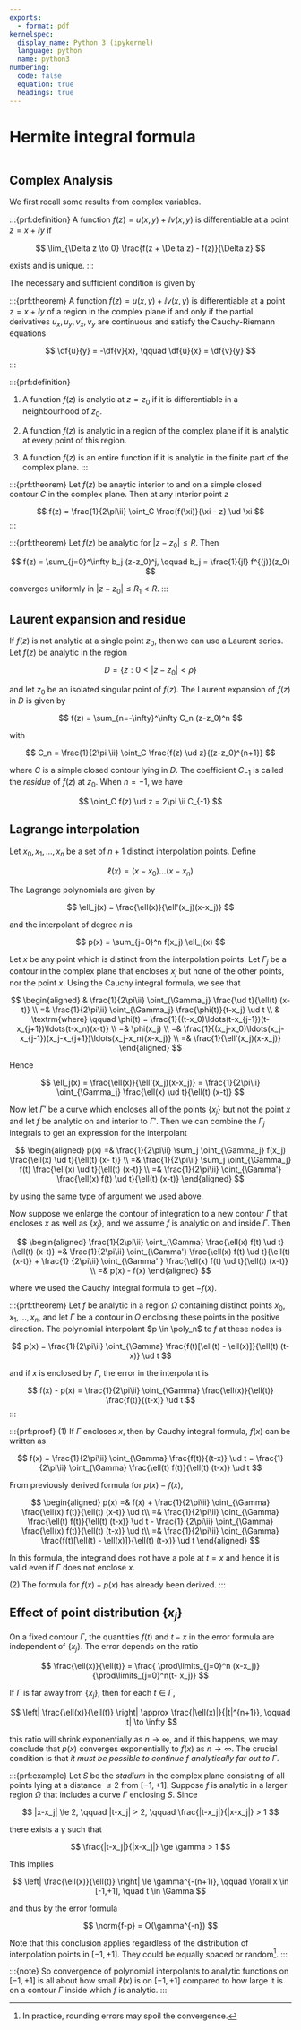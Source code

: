 ```yaml
---
exports:
  - format: pdf
kernelspec:
  display_name: Python 3 (ipykernel)
  language: python
  name: python3
numbering:
  code: false
  equation: true
  headings: true
---
```


# Hermite integral formula

```{include} math.md
```

## Complex Analysis

We first recall some results from complex variables. 

:::{prf:definition}
A function $f(z) = u(x,y) + \ii v(x,y)$ is differentiable at a point $z=x+\ii y$ if

$$
\lim_{\Delta z \to 0} \frac{f(z + \Delta z) - f(z)}{\Delta z}
$$ 

exists and is unique.
:::

The necessary and sufficient condition is given by

:::{prf:theorem}
A function $f(z) = u(x,y) + \ii v(x,y)$ is differentiable at a point $z = x + \ii y$ of a region in the complex plane if and only if the partial derivatives $u_x, u_y, v_x, v_y$ are continuous and satisfy the
Cauchy-Riemann equations

$$
\df{u}{y} = -\df{v}{x}, \qquad \df{u}{x} = \df{v}{y}
$$
:::

:::{prf:definition}
1. A function $f(z)$ is analytic at $z=z_0$ if it is differentiable in a neighbourhood of $z_0$. 

2. A function $f(z)$ is analytic in a region of the complex plane if it is analytic at every point of this
region. 

3. A function $f(z)$ is an entire function if it is analytic in the finite part of the complex plane.
:::

:::{prf:theorem}
Let $f(z)$ be anaytic interior to and on a simple closed contour $C$ in
the complex plane. Then at any interior point $z$

$$
f(z) = \frac{1}{2\pi\ii} \oint_C \frac{f(\xi)}{\xi - z} \ud \xi
$$
:::

:::{prf:theorem}
Let $f(z)$ be analytic for $|z-z_0| \le R$. Then

$$
f(z) = \sum_{j=0}^\infty b_j (z-z_0)^j, \qquad b_j = \frac{1}{j!} f^{(j)}(z_0)
$$

converges uniformly in $|z-z_0| \le R_1 < R$.
:::

## Laurent expansion and residue

If $f(z)$ is not analytic at a single point $z_0$, then we can use a Laurent series. Let $f(z)$ be analytic in the region

$$
D = \{ z : 0 < |z-z_0| < \rho \}
$$ 

and let $z_0$ be an isolated singular point of $f(z)$. The Laurent expansion of $f(z)$ in $D$ is given by 

$$
f(z) = \sum_{n=-\infty}^\infty C_n (z-z_0)^n
$$ 

with

$$
C_n = \frac{1}{2\pi \ii} \oint_C \frac{f(z) \ud z}{(z-z_0)^{n+1}}
$$

where $C$ is a simple closed contour lying in $D$. The coefficient $C_{-1}$ is called the *residue* of $f(z)$ at $z_0$. When $n=-1$, we have 

$$
\oint_C f(z) \ud z = 2\pi \ii C_{-1}
$$

## Lagrange interpolation

Let $x_0,x_1,\ldots,x_n$ be a set of $n+1$ distinct interpolation points. Define 

$$
\ell(x) = (x-x_0)\ldots(x-x_n)
$$ 

The Lagrange polynomials are given by

$$
\ell_j(x) = \frac{\ell(x)}{\ell'(x_j)(x-x_j)}
$$ 

and the interpolant of degree $n$ is 

$$
p(x) = \sum_{j=0}^n f(x_j) \ell_j(x)
$$ 

Let $x$ be any point which is distinct from the interpolation points. Let $\Gamma_j$ be a contour in the complex plane that encloses $x_j$ but none of the other points, nor the point $x$. Using the Cauchy integral formula, we see that 

$$
\begin{aligned}
& \frac{1}{2\pi\ii} \oint_{\Gamma_j} \frac{\ud t}{\ell(t) (x-t)} \\
=& \frac{1}{2\pi\ii} \oint_{\Gamma_j} \frac{\phi(t)}{t-x_j} \ud t \\
& \textrm{where}  \qquad \phi(t) =
\frac{1}{(t-x_0)\ldots(t-x_{j-1})(t-x_{j+1})\ldots(t-x_n)(x-t)} \\
=& \phi(x_j) \\
=& \frac{1}{(x_j-x_0)\ldots(x_j-x_{j-1})(x_j-x_{j+1})\ldots(x_j-x_n)(x-x_j)} \\
=& \frac{1}{\ell'(x_j)(x-x_j)}
\end{aligned}
$$ 

Hence

$$
\ell_j(x) = \frac{\ell(x)}{\ell'(x_j)(x-x_j)} = \frac{1}{2\pi\ii} \oint_{\Gamma_j}
\frac{\ell(x) \ud t}{\ell(t) (x-t)}
$$ 

Now let $\Gamma'$ be a curve which encloses all of the points $\{x_j\}$ but not the point $x$ and let $f$ be analytic on and interior to $\Gamma'$. Then we can combine the $\Gamma_j$ integrals to get an expression for the interpolant

$$
\begin{aligned}
p(x) =& \frac{1}{2\pi\ii} \sum_j \oint_{\Gamma_j} f(x_j) \frac{\ell(x) \ud t}{\ell(t) (x-
t)} \\
=& \frac{1}{2\pi\ii} \sum_j \oint_{\Gamma_j} f(t) \frac{\ell(x) \ud t}{\ell(t) (x-t)} \\
=& \frac{1}{2\pi\ii} \oint_{\Gamma'} \frac{\ell(x) f(t) \ud t}{\ell(t) (x-t)}
\end{aligned}
$$ 

by using the same type of argument we used above.

Now suppose we enlarge the contour of integration to a new contour $\Gamma$ that encloses $x$ as well as $\{x_j\}$, and we assume $f$ is analytic on and inside $\Gamma$. Then 

$$
\begin{aligned}
\frac{1}{2\pi\ii} \oint_{\Gamma} \frac{\ell(x) f(t) \ud t}{\ell(t) (x-t)} =&
\frac{1}{2\pi\ii} \oint_{\Gamma'} \frac{\ell(x) f(t) \ud t}{\ell(t) (x-t)} + \frac{1}
{2\pi\ii} \oint_{\Gamma''} \frac{\ell(x) f(t) \ud t}{\ell(t) (x-t)} \\
=& p(x) - f(x)
\end{aligned}
$$ 

where we used the Cauchy integral formula to get $-f(x)$.

:::{prf:theorem}
Let $f$ be analytic in a region $\Omega$ containing distinct points $x_0,x_1,\ldots,x_n$, and let $\Gamma$ be a contour in $\Omega$ enclosing these points in the positive direction. The polynomial interpolant $p \in \poly_n$ to $f$ at these nodes is

$$
p(x) = \frac{1}{2\pi\ii} \oint_{\Gamma} \frac{f(t)[\ell(t) - \ell(x)]}{\ell(t) (t-x)} \ud t
$$

and if $x$ is enclosed by $\Gamma$, the error in the interpolant is

$$
f(x) - p(x) = \frac{1}{2\pi\ii} \oint_{\Gamma} \frac{\ell(x)}{\ell(t)} \frac{f(t)}{(t-x)}
\ud t
$$
:::

:::{prf:proof}
(1) If $\Gamma$ encloses $x$, then by Cauchy integral formula, $f(x)$ can be written as

$$
f(x) = \frac{1}{2\pi\ii} \oint_{\Gamma} \frac{f(t)}{(t-x)} \ud t = \frac{1}{2\pi\ii}
\oint_{\Gamma} \frac{\ell(t) f(t)}{\ell(t) (t-x)} \ud t
$$ 

From previously derived formula for $p(x)-f(x)$, 

$$
\begin{aligned}
p(x) =& f(x) + \frac{1}{2\pi\ii} \oint_{\Gamma} \frac{\ell(x) f(t)}{\ell(t) (x-t)} \ud t\\
=& \frac{1}{2\pi\ii} \oint_{\Gamma} \frac{\ell(t) f(t)}{\ell(t) (t-x)} \ud t - \frac{1}
{2\pi\ii} \oint_{\Gamma} \frac{\ell(x) f(t)}{\ell(t) (t-x)} \ud t\\
=& \frac{1}{2\pi\ii} \oint_{\Gamma} \frac{f(t)[\ell(t) - \ell(x)]}{\ell(t) (t-x)} \ud t
\end{aligned}
$$ 

In this formula, the integrand does not have a pole at $t=x$ and hence it is valid even if $\Gamma$ does not enclose $x$.

(2) The formula for $f(x)-p(x)$ has already been derived.
:::

## Effect of point distribution $\{x_j\}$

On a fixed contour $\Gamma$, the quantities $f(t)$ and $t-x$ in the error formula are independent of $\{x_j\}$. The error depends on the ratio

$$
\frac{\ell(x)}{\ell(t)} = \frac{ \prod\limits_{j=0}^n (x-x_j)}{\prod\limits_{j=0}^n(t-
x_j)}
$$ 

If $\Gamma$ is far away from $\{x_j\}$, then for each $t \in \Gamma$,

$$
\left| \frac{\ell(x)}{\ell(t)} \right| \approx \frac{|\ell(x)|}{|t|^{n+1}}, \qquad |t| \to
\infty
$$ 

this ratio will shrink exponentially as $n \to \infty$, and if this happens, we may conclude that $p(x)$ converges exponentially to $f(x)$ as $n \to \infty$. The crucial condition is that *it must be possible to continue $f$ analytically far out to $\Gamma$*.

:::{prf:example}
Let $S$ be the *stadium* in the complex plane consisting of all points lying at a distance $\le 2$ from $[-1,+1]$. Suppose $f$ is analytic in a larger region $\Omega$ that includes a curve $\Gamma$ enclosing $S$.  Since

$$
|x-x_j| \le 2, \qquad |t-x_j| > 2, \qquad \frac{|t-x_j|}{|x-x_j|} > 1
$$

there exists a $\gamma$ such that

$$
\frac{|t-x_j|}{|x-x_j|} \ge \gamma > 1
$$ 

This implies

$$
\left| \frac{\ell(x)}{\ell(t)} \right| \le \gamma^{-(n+1)}, \qquad \forall x \in [-1,+1],
\quad t \in \Gamma
$$ 

and thus by the error formula

$$
\norm{f-p} = O(\gamma^{-n})
$$ 

Note that this conclusion applies regardless of the distribution of interpolation points in $[-1,+1]$.  They could be equally spaced or random[^1].
:::

:::{note}
So convergence of polynomial interpolants to analytic functions on $[-1,+1]$ is all about how small $\ell(x)$ is on $[-1,+1]$ compared to how large it is on a contour $\Gamma$ inside which $f$ is analytic.
:::

[^1]: In practice, rounding errors may spoil the convergence.
